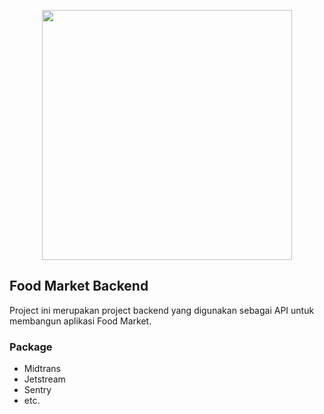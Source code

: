 <p align="center"><a href="https://laravel.com" target="_blank"><img src="https://raw.githubusercontent.com/laravel/art/master/logo-lockup/5%20SVG/2%20CMYK/1%20Full%20Color/laravel-logolockup-cmyk-red.svg" width="400"></a></p>

## Food Market Backend

Project ini merupakan project backend yang digunakan sebagai API untuk membangun aplikasi Food Market.

### Package

-   Midtrans
-   Jetstream
-   Sentry
-   etc.
